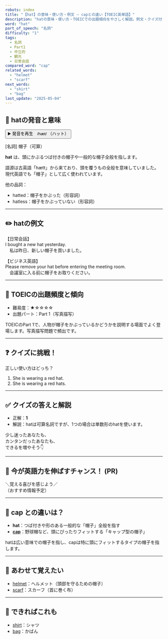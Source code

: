```yaml
---
robots: index
title: "【hat】の意味・使い方・例文 ― capとの違い【TOEIC英単語】"
description: "hatの意味・使い方・TOEICでの出題傾向をやさしく解説。例文・クイズ付きでcapとの違いもわかりやすく学べます。"
word: "hat"
part_of_speech: "名詞"
difficulty: "1"
tags:
  - 名詞
  - Part1
  - 中立的
  - 観光
  - 日常会話
compared_word: "cap"
related_words:
  - "helmet"
  - "scarf"
next_words:
  - "shirt"
  - "bag"
last_update: "2025-05-04"
---
```


## 🔰 hatの発音と意味

<button class="play-audio" onclick="playTTS('hat')">
  <span class="play-audio-main">
    ▶️ 発音を再生　/hæt/
  </span>
  <span class="play-audio-sub">
    （ハット）
  </span>
</button>

[名詞] 帽子（可算）

**hat** は、頭にかぶるつば付きの帽子や一般的な帽子全般を指します。

語源は古英語「hætt」から来ており、頭を覆うもの全般を意味していました。現代英語でも「帽子」として広く使われています。

他の品詞：  
- hatted：帽子をかぶった（形容詞）
- hatless：帽子をかぶっていない（形容詞）

---

## ✏️ hatの例文

【日常会話】  
I bought a new hat yesterday.  
　私は昨日、新しい帽子を買いました。

【ビジネス英語】  
Please remove your hat before entering the meeting room.  
　会議室に入る前に帽子をお取りください。

---

## 🎯 TOEICの出題頻度と傾向

- 難易度：★☆☆☆☆
- 出題パート：Part 1（写真描写）

TOEICのPart 1で、人物が帽子をかぶっているかどうかを説明する場面でよく登場します。写真描写問題で頻出です。

---

## ❓ クイズに挑戦！

正しい使い方はどっち？

1. She is wearing a red hat.  
2. She is wearing a red hats.

---

## ✅ クイズの答えと解説

- 正解：**1**
- 解説：hatは可算名詞ですが、1つの場合は単数形のhatを使います。

少し迷ったあなたも、  
カンタンだったあなたも、  
できるを増やそう👇️

---

## 🚀 今が英語力を伸ばすチャンス！ (PR)

<div class="info-center">
＼覚える喜びを感じよう／<br>  
（おすすめ情報予定）
</div>

---

## 🤔  cap との違いは？

- **hat**：つば付きや形のある一般的な「帽子」全般を指す
- **[cap](/word/cap)**：野球帽など、頭にぴったりフィットする「キャップ型の帽子」

hatは広い意味での帽子を指し、capは特に頭にフィットするタイプの帽子を指します。

---

## 🧩 あわせて覚えたい

- [helmet](/word/helmet)：ヘルメット（頭部を守るための帽子）
- [scarf](/word/scarf)：スカーフ（首に巻く布）

---

## 📖 できればこれも

- [shirt](/word/shirt)：シャツ
- [bag](/word/bag)：かばん

<!-- cvid: aid24_bid42 -->
